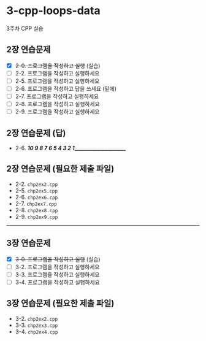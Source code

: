 # 3-cpp-loops-data

3주차 CPP 실습

## 2장 연습문제

- [x] <del>2-0. 프로그램을 작성하고 실행</del> (실습) 
- [ ] 2-2. 프로그램을 작성하고 실행하세요
- [ ] 2-5. 프로그램을 작성하고 실행하세요
- [ ] 2-6. 프로그램을 작성하고 답을 쓰세요 (밑에)
- [ ] 2-7. 프로그램을 작성하고 실행하세요
- [ ] 2-8. 프로그램을 작성하고 실행하세요
- [ ] 2-9. 프로그램을 작성하고 실행하세요

## 2장 연습문제 (답)

- 2-6. **_10 9 8 7 6 5 4 3 2 1_____________________**

## 2장 연습문제 (필요한 제출 파일)

- 2-2. `chp2ex2.cpp`
- 2-5. `chp2ex5.cpp`
- 2-6. `chp2ex6.cpp`
- 2-7. `chp2ex7.cpp`
- 2-8. `chp2ex8.cpp`
- 2-9. `chp2ex9.cpp`

---

## 3장 연습문제

- [x] <del>3-0. 프로그램을 작성하고 실행</del> (실습) 
- [ ] 3-2. 프로그램을 작성하고 실행하세요
- [ ] 3-3. 프로그램을 작성하고 실행하세요
- [ ] 3-4. 프로그램을 작성하고 실행하세요

## 3장 연습문제 (필요한 제출 파일)

- 3-2. `chp2ex2.cpp`
- 3-3. `chp2ex3.cpp`
- 3-4. `chp2ex4.cpp`
